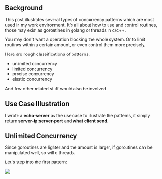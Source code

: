 ## Background

This post illustrates several types of concurrency patterns which are most used in my work environment. It's all about how to use and control routines, those may exist as goroutines in golang or threads in c/c++.   

You may don't want a operation blocking the whole system. Or to limit routines within a certain amount, or even control them more precisely.   

Here are rough classifications of patterns:

* unlimited concurrency
* limited concurrency
* procise concurrency
* elastic concurrency

And few other related stuff would also be involved.

## Use Case Illustration

I wrote a **echo-server** as the use case to illustrate the patterns, it simply return **server-ip:server-port** and **what client send**.


## Unlimited Concurrency


Since goroutines are lighter and the amount is larger, if goroutines can be manipulated well, so will c threads.  

Let's step into the first pattern: 

![](/Users/zhaizenghui/singchia.github.io/img/concurrency/unlimited-golang.png)


